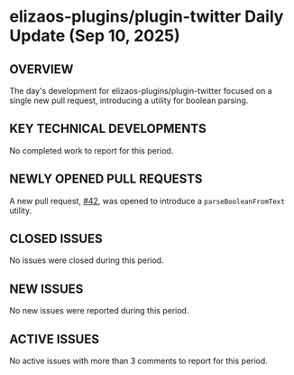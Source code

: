# elizaos-plugins/plugin-twitter Daily Update (Sep 10, 2025)
## OVERVIEW 
The day's development for elizaos-plugins/plugin-twitter focused on a single new pull request, introducing a utility for boolean parsing.

## KEY TECHNICAL DEVELOPMENTS

No completed work to report for this period.

## NEWLY OPENED PULL REQUESTS
A new pull request, [#42](https://github.com/elizaos-plugins/plugin-twitter/pull/42), was opened to introduce a `parseBooleanFromText` utility.

## CLOSED ISSUES

No issues were closed during this period.

## NEW ISSUES

No new issues were reported during this period.

## ACTIVE ISSUES

No active issues with more than 3 comments to report for this period.